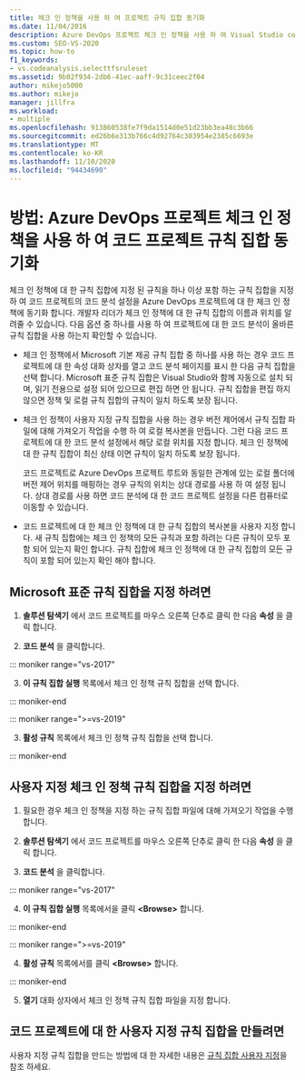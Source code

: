 ```yaml
---
title: 체크 인 정책을 사용 하 여 프로젝트 규칙 집합 동기화
ms.date: 11/04/2016
description: Azure DevOps 프로젝트 체크 인 정책을 사용 하 여 Visual Studio code 프로젝트 규칙 집합을 동기화 하는 방법에 대해 알아봅니다.
ms.custom: SEO-VS-2020
ms.topic: how-to
f1_keywords:
- vs.codeanalysis.selecttfsruleset
ms.assetid: 9b02f934-2db6-41ec-aaff-9c31ceec2f04
author: mikejo5000
ms.author: mikejo
manager: jillfra
ms.workload:
- multiple
ms.openlocfilehash: 913860538fe7f9da1514d0e51d23bb3ea48c3b66
ms.sourcegitcommit: ed26b6e313b766c4d92764c303954e2385c6693e
ms.translationtype: MT
ms.contentlocale: ko-KR
ms.lasthandoff: 11/10/2020
ms.locfileid: "94434690"
---
```

# <a name="how-to-synchronize-code-project-rule-sets-with-an-azure-devops-project-check-in-policy"></a>방법: Azure DevOps 프로젝트 체크 인 정책을 사용 하 여 코드 프로젝트 규칙 집합 동기화

체크 인 정책에 대 한 규칙 집합에 지정 된 규칙을 하나 이상 포함 하는 규칙 집합을 지정 하 여 코드 프로젝트의 코드 분석 설정을 Azure DevOps 프로젝트에 대 한 체크 인 정책에 동기화 합니다. 개발자 리더가 체크 인 정책에 대 한 규칙 집합의 이름과 위치를 알려줄 수 있습니다. 다음 옵션 중 하나를 사용 하 여 프로젝트에 대 한 코드 분석이 올바른 규칙 집합을 사용 하는지 확인할 수 있습니다.

- 체크 인 정책에서 Microsoft 기본 제공 규칙 집합 중 하나를 사용 하는 경우 코드 프로젝트에 대 한 속성 대화 상자를 열고 코드 분석 페이지를 표시 한 다음 규칙 집합을 선택 합니다. Microsoft 표준 규칙 집합은 Visual Studio와 함께 자동으로 설치 되며, 읽기 전용으로 설정 되어 있으므로 편집 하면 안 됩니다. 규칙 집합을 편집 하지 않으면 정책 및 로컬 규칙 집합의 규칙이 일치 하도록 보장 됩니다.

- 체크 인 정책이 사용자 지정 규칙 집합을 사용 하는 경우 버전 제어에서 규칙 집합 파일에 대해 가져오기 작업을 수행 하 여 로컬 복사본을 만듭니다. 그런 다음 코드 프로젝트에 대 한 코드 분석 설정에서 해당 로컬 위치를 지정 합니다. 체크 인 정책에 대 한 규칙 집합이 최신 상태 이면 규칙이 일치 하도록 보장 됩니다.

     코드 프로젝트로 Azure DevOps 프로젝트 루트와 동일한 관계에 있는 로컬 폴더에 버전 제어 위치를 매핑하는 경우 규칙의 위치는 상대 경로를 사용 하 여 설정 됩니다. 상대 경로를 사용 하면 코드 분석에 대 한 코드 프로젝트 설정을 다른 컴퓨터로 이동할 수 있습니다.

- 코드 프로젝트에 대 한 체크 인 정책에 대 한 규칙 집합의 복사본을 사용자 지정 합니다. 새 규칙 집합에는 체크 인 정책의 모든 규칙과 포함 하려는 다른 규칙이 모두 포함 되어 있는지 확인 합니다. 규칙 집합에 체크 인 정책에 대 한 규칙 집합의 모든 규칙이 포함 되어 있는지 확인 해야 합니다.

## <a name="to-specify-a-microsoft-standard-rule-set"></a>Microsoft 표준 규칙 집합을 지정 하려면

1. **솔루션 탐색기** 에서 코드 프로젝트를 마우스 오른쪽 단추로 클릭 한 다음 **속성** 을 클릭 합니다.

2. **코드 분석** 을 클릭합니다.

::: moniker range="vs-2017"

3. **이 규칙 집합 실행** 목록에서 체크 인 정책 규칙 집합을 선택 합니다.

::: moniker-end

::: moniker range=">=vs-2019"

3. **활성 규칙** 목록에서 체크 인 정책 규칙 집합을 선택 합니다.

::: moniker-end

## <a name="to-specify-a-custom-check-in-policy-rule-set"></a>사용자 지정 체크 인 정책 규칙 집합을 지정 하려면

1. 필요한 경우 체크 인 정책을 지정 하는 규칙 집합 파일에 대해 가져오기 작업을 수행 합니다.

2. **솔루션 탐색기** 에서 코드 프로젝트를 마우스 오른쪽 단추로 클릭 한 다음 **속성** 을 클릭 합니다.

3. **코드 분석** 을 클릭합니다.

::: moniker range="vs-2017"

4. **이 규칙 집합 실행** 목록에서을 클릭 **\<Browse>** 합니다.

::: moniker-end

::: moniker range=">=vs-2019"

4. **활성 규칙** 목록에서를 클릭 **\<Browse>** 합니다.

::: moniker-end

5. **열기** 대화 상자에서 체크 인 정책 규칙 집합 파일을 지정 합니다.

## <a name="to-create-a-custom-rule-set-for-a-code-project"></a>코드 프로젝트에 대 한 사용자 지정 규칙 집합을 만들려면

사용자 지정 규칙 집합을 만드는 방법에 대 한 자세한 내용은 [규칙 집합 사용자 지정](how-to-create-a-custom-rule-set.md)을 참조 하세요.
